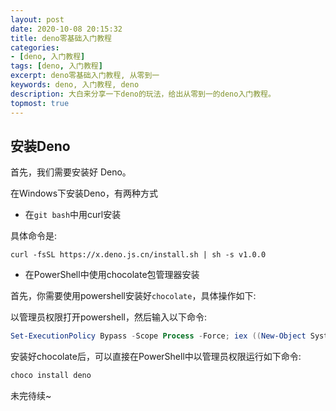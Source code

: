 ```yaml
---
layout: post
date: 2020-10-08 20:15:32
title: deno零基础入门教程
categories:
- [deno, 入门教程]
tags: [deno, 入门教程]
excerpt: deno零基础入门教程, 从零到一
keywords: deno, 入门教程, deno
description: 大白来分享一下deno的玩法，给出从零到一的deno入门教程。
topmost: true
---
```


## 安装Deno

首先，我们需要安装好 Deno。


在Windows下安装Deno，有两种方式

- 在`git bash`中用curl安装

具体命令是:

```shell
curl -fsSL https://x.deno.js.cn/install.sh | sh -s v1.0.0
```

- 在PowerShell中使用chocolate包管理器安装

首先，你需要使用powershell安装好`chocolate`，具体操作如下:

以管理员权限打开powershell，然后输入以下命令:

```powershell
Set-ExecutionPolicy Bypass -Scope Process -Force; iex ((New-Object System.Net.WebClient).DownloadString('https://chocolatey.org/install.ps1'))
```

安装好chocolate后，可以直接在PowerShell中以管理员权限运行如下命令:

```powershell
choco install deno
```
未完待续~
